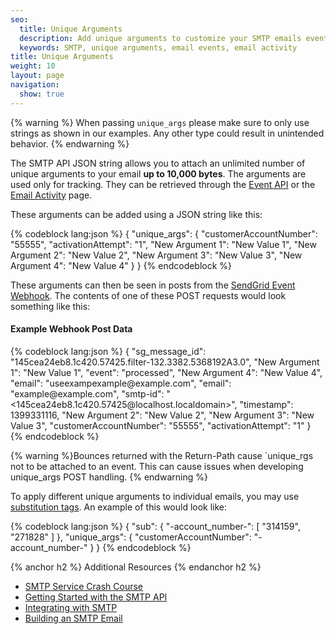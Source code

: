 ```yaml
---
seo:
  title: Unique Arguments
  description: Add unique arguments to customize your SMTP emails event tracking
  keywords: SMTP, unique arguments, email events, email activity
title: Unique Arguments
weight: 10
layout: page
navigation:
  show: true
---
```


{% warning %}
When passing `unique_args` please make sure to only use strings as shown in our examples. Any other type could result in unintended behavior.
{% endwarning %}

The SMTP API JSON string allows you to attach an unlimited number of unique arguments to your email **up to 10,000 bytes**. The arguments are used only for tracking. They can be retrieved through the [Event API]({{root_url}}/API_Reference/Webhooks/event.html) or the [Email Activity]({{root_url}}/User_Guide/Delivery_Metrics/email_activity.html) page.

These arguments can be added using a JSON string like this:

{% codeblock lang:json %}
{
  "unique_args": {
    "customerAccountNumber": "55555",
    "activationAttempt": "1",
    "New Argument 1": "New Value 1",
    "New Argument 2": "New Value 2",
    "New Argument 3": "New Value 3",
    "New Argument 4": "New Value 4"
  }
}
{% endcodeblock %}

These arguments can then be seen in posts from the [SendGrid Event Webhook](https://sendgrid.com/docs/for-developers/tracking-events/event/). The contents of one of these POST requests would look something like this:

<h4>Example Webhook Post Data</h4>
{% codeblock lang:json %}
{
  "sg_message_id": "145cea24eb8.1c420.57425.filter-132.3382.5368192A3.0",
  "New Argument 1": "New Value 1",
  "event": "processed",
  "New Argument 4": "New Value 4",
  "email": "useexampexample@example.com",
  "email": "example@example.com",
  "smtp-id": "<145cea24eb8.1c420.57425@localhost.localdomain>",
  "timestamp": 1399331116,
  "New Argument 2": "New Value 2",
  "New Argument 3": "New Value 3",
  "customerAccountNumber": "55555",
  "activationAttempt": "1"
}
{% endcodeblock %}

{% warning %}Bounces returned with the Return-Path cause `unique_rgs not to be attached to an event. This can cause issues when developing unique_args POST handling. {% endwarning %}

To apply different unique arguments to individual emails, you may use [substitution tags]({{root_url}}/API_Reference/SMTP_API/substitution_tags.html). An example of this would look like:

{% codeblock lang:json %}
{
  "sub": {
    "-account_number-": [
      "314159",
      "271828"
    ]
  },
  "unique_args": {
    "customerAccountNumber": "-account_number-"
  }
}
{% endcodeblock %}

{% anchor h2 %}
Additional Resources
{% endanchor h2 %}

- [SMTP Service Crash Course](https://sendgrid.com/blog/smtp-service-crash-course/)
- [Getting Started with the SMTP API]({{root_url}}/API_Reference/SMTP_API/getting_started_smtp.html)
- [Integrating with SMTP]({{root_url}}/API_Reference/SMTP_API/integrating_with_the_smtp_api.html)
- [Building an SMTP Email]({{root_url}}/API_Reference/SMTP_API/building_an_smtp_email.html)
